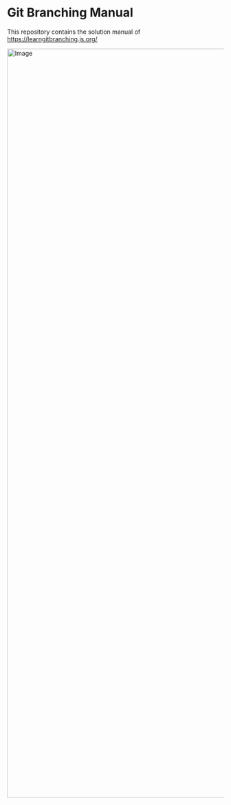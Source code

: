 # Git Branching Manual
This repository contains the solution manual of https://learngitbranching.js.org/

<img width="1742" alt="Image" src="https://github.com/user-attachments/assets/fa56401b-031c-42d8-a82a-51d772c0de27" />

